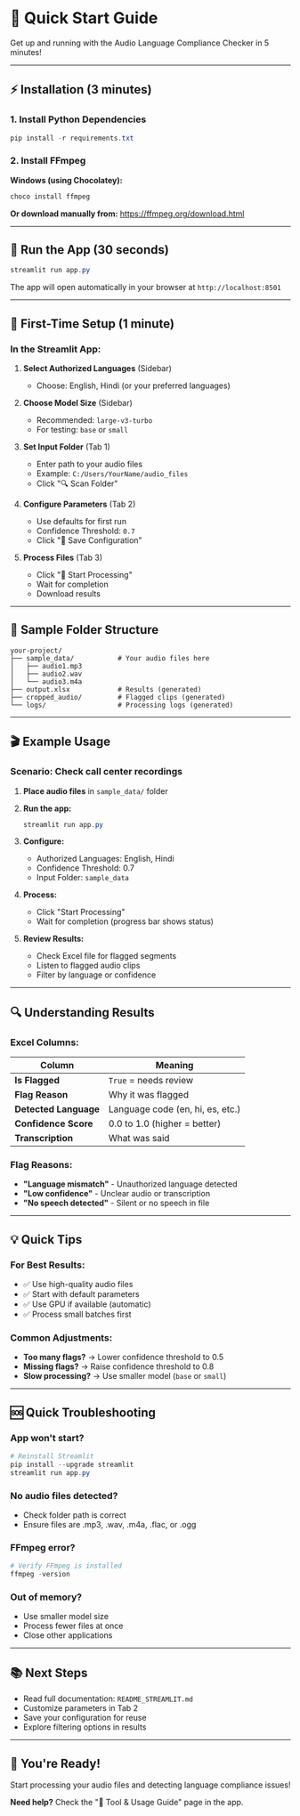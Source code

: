# 🚀 Quick Start Guide

Get up and running with the Audio Language Compliance Checker in 5 minutes!

---

## ⚡ Installation (3 minutes)

### 1. Install Python Dependencies

```powershell
pip install -r requirements.txt
```

### 2. Install FFmpeg

**Windows (using Chocolatey):**
```powershell
choco install ffmpeg
```

**Or download manually from:** https://ffmpeg.org/download.html

---

## 🎯 Run the App (30 seconds)

```powershell
streamlit run app.py
```

The app will open automatically in your browser at `http://localhost:8501`

---

## 📝 First-Time Setup (1 minute)

### In the Streamlit App:

1. **Select Authorized Languages** (Sidebar)
   - Choose: English, Hindi (or your preferred languages)

2. **Choose Model Size** (Sidebar)
   - Recommended: `large-v3-turbo`
   - For testing: `base` or `small`

3. **Set Input Folder** (Tab 1)
   - Enter path to your audio files
   - Example: `C:/Users/YourName/audio_files`
   - Click "🔍 Scan Folder"

4. **Configure Parameters** (Tab 2)
   - Use defaults for first run
   - Confidence Threshold: `0.7`
   - Click "💾 Save Configuration"

5. **Process Files** (Tab 3)
   - Click "🚀 Start Processing"
   - Wait for completion
   - Download results

---

## 📂 Sample Folder Structure

```
your-project/
├── sample_data/           # Your audio files here
│   ├── audio1.mp3
│   ├── audio2.wav
│   └── audio3.m4a
├── output.xlsx            # Results (generated)
├── cropped_audio/         # Flagged clips (generated)
└── logs/                  # Processing logs (generated)
```

---

## 🎬 Example Usage

### Scenario: Check call center recordings

1. **Place audio files** in `sample_data/` folder

2. **Run the app:**
   ```powershell
   streamlit run app.py
   ```

3. **Configure:**
   - Authorized Languages: English, Hindi
   - Confidence Threshold: 0.7
   - Input Folder: `sample_data`

4. **Process:**
   - Click "Start Processing"
   - Wait for completion (progress bar shows status)

5. **Review Results:**
   - Check Excel file for flagged segments
   - Listen to flagged audio clips
   - Filter by language or confidence

---

## 🔍 Understanding Results

### Excel Columns:

| Column | Meaning |
|--------|---------|
| **Is Flagged** | `True` = needs review |
| **Flag Reason** | Why it was flagged |
| **Detected Language** | Language code (en, hi, es, etc.) |
| **Confidence Score** | 0.0 to 1.0 (higher = better) |
| **Transcription** | What was said |

### Flag Reasons:

- **"Language mismatch"** - Unauthorized language detected
- **"Low confidence"** - Unclear audio or transcription
- **"No speech detected"** - Silent or no speech in file

---

## 💡 Quick Tips

### For Best Results:
- ✅ Use high-quality audio files
- ✅ Start with default parameters
- ✅ Use GPU if available (automatic)
- ✅ Process small batches first

### Common Adjustments:
- **Too many flags?** → Lower confidence threshold to 0.5
- **Missing flags?** → Raise confidence threshold to 0.8
- **Slow processing?** → Use smaller model (`base` or `small`)

---

## 🆘 Quick Troubleshooting

### App won't start?
```powershell
# Reinstall Streamlit
pip install --upgrade streamlit
streamlit run app.py
```

### No audio files detected?
- Check folder path is correct
- Ensure files are .mp3, .wav, .m4a, .flac, or .ogg

### FFmpeg error?
```powershell
# Verify FFmpeg is installed
ffmpeg -version
```

### Out of memory?
- Use smaller model size
- Process fewer files at once
- Close other applications

---

## 📚 Next Steps

- Read full documentation: `README_STREAMLIT.md`
- Customize parameters in Tab 2
- Save your configuration for reuse
- Explore filtering options in results

---

## 🎉 You're Ready!

Start processing your audio files and detecting language compliance issues!

**Need help?** Check the "📘 Tool & Usage Guide" page in the app.
